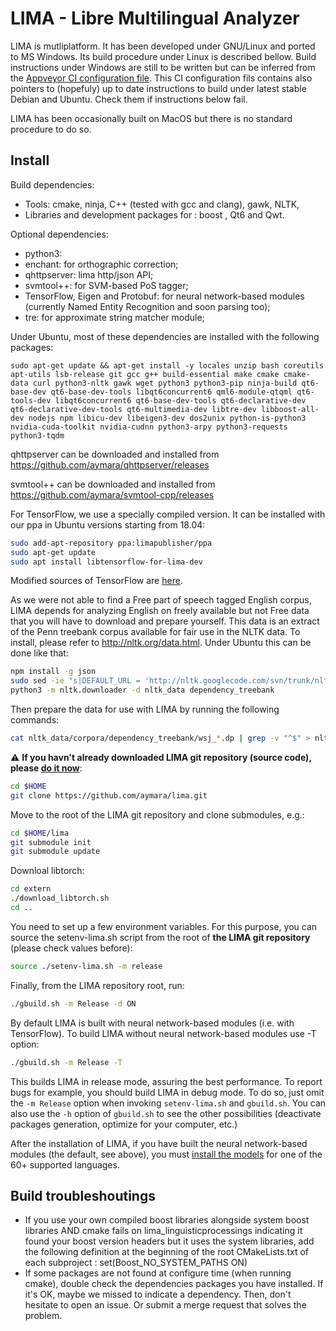 # LIMA - Libre Multilingual Analyzer

LIMA is mutliplatform. It has been developed under GNU/Linux and ported to MS
Windows. Its build procedure under Linux is described bellow.
Build instructions under Windows are still to be written but can be inferred
from the [Appveyor CI configuration file](https://github.com/aymara/lima/blob/master/appveyor.yml). 
This CI configuration fils contains also pointers to (hopefuly) up to date instructions 
to build under latest stable Debian and Ubuntu. Check them if instructions below fail.

LIMA has been occasionally built on MacOS but there is no standard procedure to
do so.

## Install

Build dependencies:
- Tools: cmake, ninja, C++ (tested with gcc and clang), gawk, NLTK,
- Libraries and development packages for : boost , Qt6 and Qwt.

Optional dependencies:
- python3:
- enchant: for orthographic correction;
- qhttpserver: lima http/json API;
- svmtool++: for SVM-based PoS tagger;
- TensorFlow, Eigen and Protobuf: for neural network-based modules (currently
Named Entity Recognition and soon parsing too);
- tre: for approximate string matcher module;


Under Ubuntu, most of these dependencies are installed with the following packages:
```
sudo apt-get update && apt-get install -y locales unzip bash coreutils apt-utils lsb-release git gcc g++ build-essential make cmake cmake-data curl python3-nltk gawk wget python3 python3-pip ninja-build qt6-base-dev qt6-base-dev-tools libqt6concurrent6 qml6-module-qtqml qt6-tools-dev libqt6concurrent6 qt6-base-dev-tools qt6-declarative-dev qt6-declarative-dev-tools qt6-multimedia-dev libtre-dev libboost-all-dev nodejs npm libicu-dev libeigen3-dev dos2unix python-is-python3 nvidia-cuda-toolkit nvidia-cudnn python3-arpy python3-requests python3-tqdm
```

qhttpserver can be downloaded and installed from
https://github.com/aymara/qhttpserver/releases

svmtool++ can be downloaded and installed from https://github.com/aymara/svmtool-cpp/releases

For TensorFlow, we use a specially compiled version. It can be installed with
our ppa in Ubuntu versions starting from 18.04:

```bash
sudo add-apt-repository ppa:limapublisher/ppa
sudo apt-get update
sudo apt install libtensorflow-for-lima-dev
```

Modified sources of TensorFlow are [here](https://github.com/aymara/tensorflow/tree/r1.9).

As we were not able to find a Free part of speech tagged English corpus, LIMA
depends for analyzing English on freely available but not Free data that you
will have to download and prepare yourself. This data is an extract of the Penn
treebank corpus available for fair use in the NLTK data. To install, please
refer to http://nltk.org/data.html. Under Ubuntu this can be  done like that:


```bash
npm install -g json
sudo sed -ie "s|DEFAULT_URL = 'http://nltk.googlecode.com/svn/trunk/nltk_data/index.xml'|DEFAULT_URL = 'http://nltk.github.com/nltk_data/'|" /usr/lib/python3/*/nltk/downloader.py
python3 -m nltk.downloader -d nltk_data dependency_treebank
```

Then prepare the data for use with LIMA by running the following commands:

```bash
cat nltk_data/corpora/dependency_treebank/wsj_*.dp | grep -v "^$" > nltk_data/corpora/dependency_treebank/nltk-ptb.dp
```

:warning: **If you havn't already downloaded LIMA git repository (source code),
please [do it now](https://github.com/aymara/lima.git)**:
```bash
cd $HOME
git clone https://github.com/aymara/lima.git
```


Move to the root of the LIMA  git repository and clone submodules, e.g.:
```bash
cd $HOME/lima
git submodule init
git submodule update
```

Downloal libtorch:

```bash
cd extern
./download_libtorch.sh
cd ..
```

You need to set up a few environment variables. For this purpose, you can
source the setenv-lima.sh script from the root of **the LIMA git repository**
(please check
values before):

```bash
source ./setenv-lima.sh -m release
```

Finally, from the LIMA repository root, run:
```bash
./gbuild.sh -m Release -d ON
```

By default LIMA is built with neural network-based modules (i.e. with
TensorFlow). To build LIMA without neural network-based modules use -T option:

```bash
./gbuild.sh -m Release -T
```

This builds LIMA in release mode, assuring the best performance. To report bugs
for example, you should build LIMA in debug mode. To do so, just omit the
`-m Release` option when invoking `setenv-lima.sh` and `gbuild.sh`. You can also use
the `-h` option of `gbuild.sh` to see the other possibilities (deactivate packages 
generation, optimize for your computer, etc.)

After the installation of LIMA, if you have built the neural network-based
modules (the default, see above), you must
[install the models](https://github.com/aymara/lima/wiki/UD-pipelines#installation-of-language-models)
for one of the 60+ supported languages.

## Build troubleshoutings

* If you use your own compiled boost libraries alongside system boost libraries
AND cmake fails on lima_linguisticprocessings indicating it found your boost
version headers but it uses the system libraries, add the following definition
at the beginning of the root CMakeLists.txt of each subproject :
set(Boost_NO_SYSTEM_PATHS ON)
* If some packages are not found at configure time (when running cmake), double
check the dependencies packages you have installed. If it's OK, maybe we missed
to indicate a dependency. Then, don't hesitate to open an issue. Or submit a
merge request that solves the problem.



